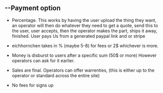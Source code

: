 --Payment option
--------
* Percentage.
	This works by having the user upload the thing they want, an operator will then do whatever they need to get a quote, send this to the user, user accepts, then the operator makes the part, ships it away, finished.
User pays Us from a generated paypal link and or stripe

* eichhornchen takes in % (maybe 5-8) for fees or 2$ whichever is more.

* Money is disburst to users after a specific sum (50$ or more) However operators can ask for it earlier.

* Sales are final. Operators can offer warrenties, (this is either up to the operator or standard across the entire site)

* No fees for signs up

